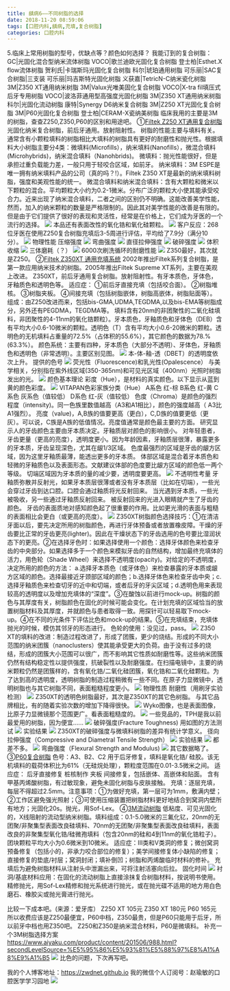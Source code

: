 ```yaml
---
title: 龋病6——不同树脂的选择
date: 2018-11-20 08:59:06
tags: [口腔内科,龋病,充填,复合树脂]
categories: 口腔内科
---
```

5.临床上常用树脂的型号，优缺点等？颜色如何选择？
我能订到的复合树脂：
GC|光固化混合型纳米流体树脂
VOCO|歌兰迪欧光固化复合树脂
登士柏|Esthet.X flow流体树脂
贺利氏|卡瑞斯玛光固化复合树脂
科尔|琥珀通用树脂
可乐丽|SAC复合树脂|三支装
可乐丽|玛吉斯特光固化树脂
义获嘉|TetricN-C纳米瓷化树脂
3M|Z350 XT通用纳米树脂
3M|Valux光唯美固化复合树脂
VOCO|X-tra fil填压式后牙专用树脂
VOCO|波洛菲通用型高强度光固化树脂
3M|Z350 XT通用纳米树脂
科尔|光固化流动树脂
康特|Synergy D6纳米复合树脂
3M|Z250 XT光固化复合树脂
3M|P60光固化复合树脂
登士柏|CERAM-X瓷纳美树脂
临床我用的主要是3M的树脂，查查Z250,Z350,P60的区别和用途吧。
①[Filtek Z250 XT通用复合树脂](http://multimedia.3m.com/mws/media/862458O/filtek-z250xt.pdf?&fn=Filtek_Z250XT_TDS_6pg_A4_single_)
光固化纳米复合树脂，前后牙通用。放射阻射性。
树脂的性能主要与填料有关。通常含有小颗粒填料的树脂相比大填料的树脂具有更好的耐磨性和抛光性。根据填料大小树脂主要分4类：微填料(Microfills），纳米填料(Nanofills），微混合填料(Microhybrids)，纳米混合填料（Nanohbrids)。
微填料：抛光性能很好，但是承担过重负载能力差，一般只用于轻咬合区域，如前牙。
纳米填料：3M ESPE是唯一拥有纳米填料产品的公司（真的吗？!）。Filtek Z350 XT是最新的纳米填料树脂，强度和美观性能的统一。
微混合填料和纳米混合填料：含有大颗粒和微米以下颗粒的混合。平均颗粒大小约为0.2-1微米。分布广泛的颗粒大小使其能承受咬合力。近来出现了纳米混合填料，二者之间的区别仍不明确。这能改善美学性能，然而，加入的纳米颗粒的数量是严格限制的。因此其对美学性能的改善是有限的。但是由于它们提供了很好的表现和灵活性，经常是在价格上，它们成为牙医的一个流行的选择。
![](https://zymblog-1258069789.cos.ap-chengdu.myqcloud.com/blog0034-qb6-btszdxz/01.jpg)
本品还有表面改性的氧化锆和氧化硅颗粒。
![](https://zymblog-1258069789.cos.ap-chengdu.myqcloud.com/blog0034-qb6-btszdxz/02.jpg)
客户反应：268位牙医在使用Z250复合树脂充填后3-5周进行评估，平均给了7.9分（满分10分）。
![](https://zymblog-1258069789.cos.ap-chengdu.myqcloud.com/blog0034-qb6-btszdxz/03.jpg)
物理性能
压缩强度
![](https://zymblog-1258069789.cos.ap-chengdu.myqcloud.com/blog0034-qb6-btszdxz/04.jpg)
弯曲强度
![](https://zymblog-1258069789.cos.ap-chengdu.myqcloud.com/blog0034-qb6-btszdxz/05.jpg)
直径拉伸强度
![](https://zymblog-1258069789.cos.ap-chengdu.myqcloud.com/blog0034-qb6-btszdxz/06.jpg)
破碎强度
![](https://zymblog-1258069789.cos.ap-chengdu.myqcloud.com/blog0034-qb6-btszdxz/07.jpg)
体积收缩
![](https://zymblog-1258069789.cos.ap-chengdu.myqcloud.com/blog0034-qb6-btszdxz/08.jpg)
三体磨耗（？）
![](https://zymblog-1258069789.cos.ap-chengdu.myqcloud.com/blog0034-qb6-btszdxz/09.jpg)
6000次刷洗循环的耐磨性能
![](https://zymblog-1258069789.cos.ap-chengdu.myqcloud.com/blog0034-qb6-btszdxz/10.jpg)
Z350最好，其次就是Z250。
②[Filtek Z350XT 通用充填系统](http://multimedia.3m.com/mws/media/631547O/filtek-z350-xt-technical-product-profile.pdf)
2002年推出Filtek系列复合树脂，是第一款应用纳米技术的树脂。2005年推出Filtek Supreme XT系列，主要在美观上改进。
Z350XT，前后牙通用复合树脂。放射阻射性。有牙本质色，牙体色，牙釉质色和透明色等。
适应症：
①前后牙直接充填（包括咬合面）。
②树脂堆核。
③树脂夹板。
④间接充填（包括树脂嵌体，树脂高嵌体，树脂贴面等）。
组成：由Z250改进而来，包括bis-GMA,UDMA,TEGDMA,以及bis-EMA等树脂成分，另外还有PEGDMA，TEGDMA等。 填料含有20nm的非团聚性的二氧化硅填料，非团聚性的4-11nm的氧化锆颗粒）。牙本质色，牙釉质色和牙体色（DEB）含有平均大小0.6-10微米的颗粒。透明色（T）含有平均大小0.6-20微米的颗粒。透明色的无机填料占重量的72.5%（占体积的55.6%），其它颜色的数据为78.%(63.3%）。
颜色系统：主要有四种，牙本质色（大部分不透明）、牙体色，牙釉质色和透明色（非常透明）。主要区别见图。
![](https://zymblog-1258069789.cos.ap-chengdu.myqcloud.com/blog0034-qb6-btszdxz/11.jpg)
本-体-釉-透（DBET）的透明度依次上升。
提供的色号
![](https://zymblog-1258069789.cos.ap-chengdu.myqcloud.com/blog0034-qb6-btszdxz/12.jpg)
荧光性（Fluorescence)和乳光性(Opalescence）
与美学相关，分别指在紫外线区域(350-365nm)和可见光区域（400nm）光照时树脂发出的光。
![](https://zymblog-1258069789.cos.ap-chengdu.myqcloud.com/blog0034-qb6-btszdxz/13.jpg)
颜色基本理论
彩度（Hue），是材料的真实颜色。以下显示从蓝到黄的颜色彩度。
![](https://zymblog-1258069789.cos.ap-chengdu.myqcloud.com/blog0034-qb6-btszdxz/14.jpg)
 VITAPAN色彩家族分类（Hue）
A系色    红-棕
B系色    红-黄
C系色    灰系色（值较低）
D系色    红-灰（值较低）
色度（Chroma）是颜色的强烈程度（intensity)。同一色族里数值越高（A3和A1相比），颜色的强度越高（ A3比A1强烈）。
亮度（value)，A,B族的值要更高（更白），C,D族的值要更低（更灰）。可以说，C族是A族的低值情况。亮度值通常是颜色最主要的方面。
研究显示人的牙齿颜色主要由牙本质决定。牙釉质层对颜色的影响很小。
对年轻患者，牙齿更量（更高的亮度），透明度更小。因为年龄因素，牙釉质层很薄，暴露更多的牙本质，牙齿呈现深色，尤其在龈1/3区域。
色度最强烈的区域是牙齿的龈方区域，因为这里牙釉质最薄，能透出更多的牙本质。
体部区域是混合着牙本质色和轻微的牙釉质色以及表面形态。文献建议体部的色度要比龈方区域的颜色低一两个等级。
切端区域因为牙本质的量的减少要，透明度要更高。
![](https://zymblog-1258069789.cos.ap-chengdu.myqcloud.com/blog0034-qb6-btszdxz/15.jpg)
不透明性考量
牙釉质弥散并反射光，如果牙本质层很薄或者没有牙本质层（比如在切端），一些光会穿过牙齿到达口腔。口腔会通过釉质将光反射回来。
当光遇到牙本质，一些光被吸收，另一些通过牙釉质反射回来。
被反射回来的光进入眼睛就产生了牙齿的颜色。
牙齿的表面质地对感知颜色起了很重要的作用。比如更光滑的表面与粗糙的表面相比会更白（或更高的亮度）。
![](https://zymblog-1258069789.cos.ap-chengdu.myqcloud.com/blog0034-qb6-btszdxz/16.jpg)
Z350XT树脂颜色选择技巧：①在清洁牙面以后，要先决定所用的树脂颜色，再进行牙体预备或者放置橡皮障。干燥的牙齿要比正常的牙齿更亮(lighter)。因此在干燥状态下的牙齿选用的色号要比湿润状态下的更亮。②在选择牙色时：如果选择使用一个颜色：选择牙体颜色来检查牙齿的中央部分。如果选择多于一个颜色来模拟牙齿的自然结构，增加最终充填体的活力，用色轮（Shade Wheel）来选择不透明度(opacity)。对给定的不透明度，决定所用的颜色的方法： a.选择牙本质色（或牙体色）来检查暴露的牙本质或龈方区域的颜色。选择最接近牙颈部区域的颜色；b.选择牙体色来检查牙齿中央；c.选择牙釉质色来检查切牙的近中和切端，或者后牙的牙尖区域；d.透明色用来表现较高的透明度以及增加充填体的“深度”。③在酸蚀以前进行mock-up。树脂的颜色与其厚度有关，树脂颜色在固化的时候可能会变化。在计划充填的区域恰当的放置树脂材料及其厚度，并就颜色与患者取得一致。用探针可以轻易取下mock-up。④在不同的光条件下评估比色和mock-up的结果。⑤在充填结束，充填体抛光的时候，模仿其邻牙的形态进行。
色轮的使用：没见过，pass。
![](https://zymblog-1258069789.cos.ap-chengdu.myqcloud.com/blog0034-qb6-btszdxz/17.jpg)
Z350 XT的填料的改进：制造过程改进了，形成了团簇，更少的烧结。形成的不同大小范围的纳米团簇（nanoclusters）使其能承受更大的负荷。由于没有过多的烧结，形成的团簇大小范围可以很广，而不影响其它性质如耐磨性等。这些纳米团簇仍然有结构稳定性以提供强度，抗破裂性以及耐磨强度。在扫描电镜中，主要的纳米颗粒仍然是团簇样的，含有氧化锆/二氧化硅团簇，氧化锆和二氧化硅颗粒。为了达到高的透明度，透明树脂的制造过程稍微有一些不同。在原子力显微镜中，透明树脂也与其它树脂不同，表面粗糙程度更小。
![](https://zymblog-1258069789.cos.ap-chengdu.myqcloud.com/blog0034-qb6-btszdxz/18.jpg)
物理性质
耐磨性（用刷牙实验检测）
![](https://zymblog-1258069789.cos.ap-chengdu.myqcloud.com/blog0034-qb6-btszdxz/19.jpg)
Z350XT的透明色树脂最好，其次是Z350XT的其它色树脂。
与其它品牌相比，有的随着实验次数的增加下降得很快。
![](https://zymblog-1258069789.cos.ap-chengdu.myqcloud.com/blog0034-qb6-btszdxz/20.jpg)
Wyko图像，也是表面图像，比原子力显微镜那个范围更广。看表面粗糙度的。
![](https://zymblog-1258069789.cos.ap-chengdu.myqcloud.com/blog0034-qb6-btszdxz/21.jpg)
一些竞品的，TPH是我以前最爱用的树脂，因为便宜......
![](https://zymblog-1258069789.cos.ap-chengdu.myqcloud.com/blog0034-qb6-btszdxz/22.jpg)
破碎强度(Fracture Toughness)
用如图的方法测试
![](https://zymblog-1258069789.cos.ap-chengdu.myqcloud.com/blog0034-qb6-btszdxz/23.jpg)
实验结果
![](https://zymblog-1258069789.cos.ap-chengdu.myqcloud.com/blog0034-qb6-btszdxz/24.jpg)
Z350XT的破碎强度与微填料树脂的差异有统计学意义。
径向拉伸强度（Compressive and Diametral Tensile Strength）
![](https://zymblog-1258069789.cos.ap-chengdu.myqcloud.com/blog0034-qb6-btszdxz/25.jpg)
实验结果
![](https://zymblog-1258069789.cos.ap-chengdu.myqcloud.com/blog0034-qb6-btszdxz/26.jpg)
都差不多。
![](https://zymblog-1258069789.cos.ap-chengdu.myqcloud.com/blog0034-qb6-btszdxz/27.jpg)
弯曲强度（Flexural Strength and Modulus)
![](https://zymblog-1258069789.cos.ap-chengdu.myqcloud.com/blog0034-qb6-btszdxz/28.jpg)
其它数据略了。
③[P60复合树脂](http://multimedia.3m.com/mws/media/825180O/espepdf.pdf)
色号：A3、B2、C2
用于后牙修复，填料是氧化锆/ 硅胶。该无机填料的载荷体积比为61%（无硅烷处理），颗粒度范围在0.01-3.5微米之间。
适应症：
后牙直接修复
桩核制作
夹板
间接修复，包括嵌体、高嵌体和贴面。
含有甲基丙烯酸树脂，有过敏现象，避免未固化树脂与皮肤接触。
充填：逐层充填，每层不得超过2.5mm。注意事项：①为做好充填，第一层可为1mm，敷满内壁；②工作区避免强光照射；③可使用压缩装置把树脂材料更好地结合到窝洞内壁所有地方；光固化20s。抛光，用Sof-Lex。
④[3M流动树脂](http://solutions.3m.com.cn/3MContentRetrievalAPI/BlobServlet?lmd=1359360035000&locale=zh_CN&assetType=MMM_Image&assetId=1319246415318&blobAttribute=ImageFile)
低粘度、可见光固化的，X线阻射的流动型纳米树脂。填料组成：0.1-5.0微米的三氟化钇，20nm的无团聚/非聚集型表面改良硅填料、70nm的无团聚/非聚集型表面改良硅填料，表面改良的非聚集型氧化锆/硅微孢填料（包含20nm的硅和4到11nm的氧化锆粒子）。团块颗粒平均大小为0.6微米到10微米。
适应症：Ⅲ类和Ⅴ类洞的修复；微创窝洞预备修复（包括小的，非承力咬合部位的修复）；美学间接修复体小缺陷的修复；直接修复的垫底/衬层；窝洞封闭；填补倒凹；树脂和丙烯酸临时材料的修补。
充填后为避免树脂材料从注射头中泄漏出来，可将注射活塞向后拉。
固化时间
![](https://zymblog-1258069789.cos.ap-chengdu.myqcloud.com/blog0034-qb6-btszdxz/29.jpg)
衬洞/基底材料应用：在固化的流动树脂上直接涂抹复合树脂材料，按说明书使用。
精修抛光，用Sof-Lex精修和抛光系统进行抛光，或在抛光碟不适用的地方用白色磨石、橡胶尖或抛光膏进行抛光。

比较一下成本吧。(来源：爱牙库）
Z250 XT 105元
Z350 XT 180元
P60        165元
所以收费应该是Z250最便宜，P60中档，Z350最贵，但是P60只能用于后牙，所以前牙中档也用Z350吧。
Z250和Z350是纳米混合材料，P60是微填料。
补充一个3M树脂选择方案
https://www.aiyaku.com/product/content/201506/988.html?secondLevelSource=%E5%95%86%E5%93%81%E5%88%97%E8%A1%A8%E9%A1%B5
![](https://zymblog-1258069789.cos.ap-chengdu.myqcloud.com/blog0034-qb6-btszdxz/30.jpg)
比色的问题，下次再写吧。

我的个人博客地址：https://zwdnet.github.io
我的微信个人订阅号：赵瑜敏的口腔医学学习园地
![](https://zymblog-1258069789.cos.ap-chengdu.myqcloud.com/other/wx.jpg)

